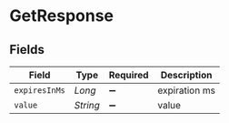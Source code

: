# GetResponse


## Fields

| Field              | Type               | Required           | Description        |
| ------------------ | ------------------ | ------------------ | ------------------ |
| `expiresInMs`      | *Long*             | :heavy_minus_sign: | expiration ms      |
| `value`            | *String*           | :heavy_minus_sign: | value              |